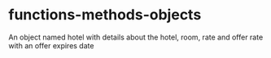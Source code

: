 # functions-methods-objects
An object named hotel with details about the hotel, room, rate and offer rate with an offer expires date
